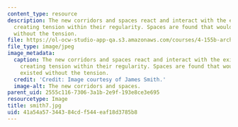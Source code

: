 ```yaml
---
content_type: resource
description: The new corridors and spaces react and interact with the existing corridors,
  creating tension within their regularity. Spaces are found that wouldn't have existed
  without the tension.
file: https://ol-ocw-studio-app-qa.s3.amazonaws.com/courses/4-155b-architectural-design-level-iii-a-student-center-for-mit-fall-2004/41a54a57344384cdf544eaf18d3785b8_smith7.jpg
file_type: image/jpeg
image_metadata:
  caption: The new corridors and spaces react and interact with the existing corridors,
    creating tension within their regularity. Spaces are found that wouldn't have
    existed without the tension.
  credit: 'Credit: Image courtesy of James Smith.'
  image-alt: The new corridors and spaces.
parent_uid: 2555c116-7306-3a1b-2e9f-193e8ce3e695
resourcetype: Image
title: smith7.jpg
uid: 41a54a57-3443-84cd-f544-eaf18d3785b8
---
```

